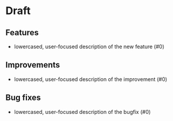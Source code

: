 # Draft

## Features

- lowercased, user-focused description of the new feature (#0)

## Improvements

- lowercased, user-focused description of the improvement (#0)

## Bug fixes

- lowercased, user-focused description of the bugfix (#0)
